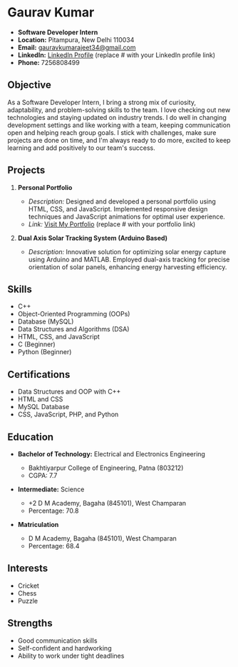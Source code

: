 # Gaurav Kumar

- **Software Developer Intern**
- **Location:** Pitampura, New Delhi 110034
- **Email:** gauravkumarajeet34@gmail.com
- **LinkedIn:** [LinkedIn Profile](#) (replace # with your LinkedIn profile link)
- **Phone:** 7256808499

## Objective
As a Software Developer Intern, I bring a strong mix of curiosity, adaptability, and problem-solving skills to the team. I love checking out new technologies and staying updated on industry trends. I do well in changing development settings and like working with a team, keeping communication open and helping reach group goals. I stick with challenges, make sure projects are done on time, and I'm always ready to do more, excited to keep learning and add positively to our team's success.

## Projects
1. **Personal Portfolio**
   - *Description:* Designed and developed a personal portfolio using HTML, CSS, and JavaScript. Implemented responsive design techniques and JavaScript animations for optimal user experience.
   - *Link:* [Visit My Portfolio](#) (replace # with your portfolio link)

2. **Dual Axis Solar Tracking System (Arduino Based)**
   - *Description:* Innovative solution for optimizing solar energy capture using Arduino and MATLAB. Employed dual-axis tracking for precise orientation of solar panels, enhancing energy harvesting efficiency.
   
## Skills
- C++
- Object-Oriented Programming (OOPs)
- Database (MySQL)
- Data Structures and Algorithms (DSA)
- HTML, CSS, and JavaScript
- C (Beginner)
- Python (Beginner)

## Certifications
- Data Structures and OOP with C++
- HTML and CSS
- MySQL Database
- CSS, JavaScript, PHP, and Python

## Education
- **Bachelor of Technology:** Electrical and Electronics Engineering
  - Bakhtiyarpur College of Engineering, Patna (803212)
  - CGPA: 7.7
  
- **Intermediate:** Science
  - +2 D M Academy, Bagaha (845101), West Champaran
  - Percentage: 70.8
  
- **Matriculation**
  - D M Academy, Bagaha (845101), West Champaran
  - Percentage: 68.4

## Interests
- Cricket
- Chess
- Puzzle

## Strengths
- Good communication skills
- Self-confident and hardworking
- Ability to work under tight deadlines
